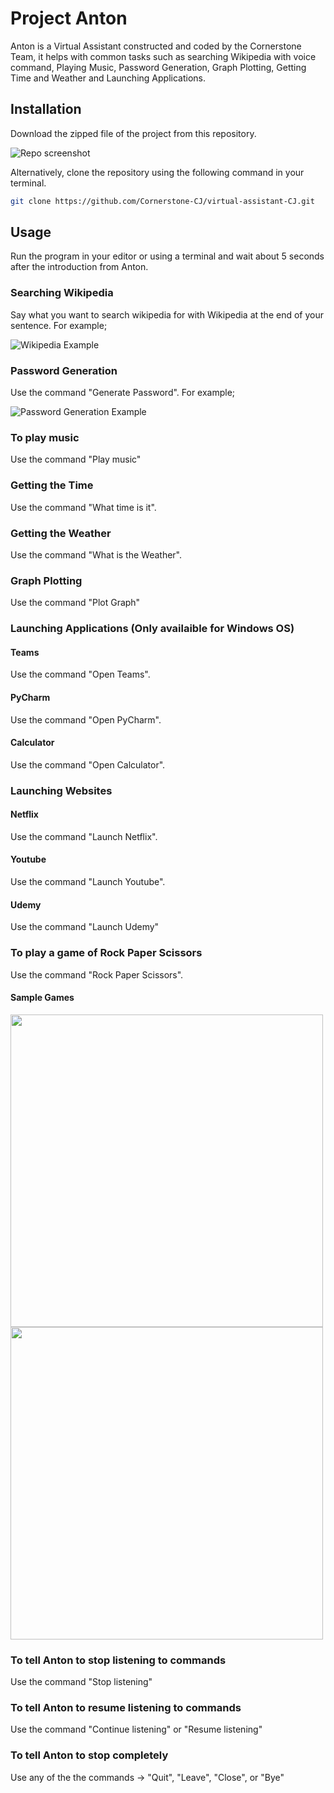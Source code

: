# Project Anton

Anton is a Virtual Assistant constructed and coded by the Cornerstone Team, it helps with common tasks such as searching Wikipedia with voice command, Playing Music, Password Generation, Graph Plotting, Getting Time and Weather and Launching Applications.


## Installation

Download the zipped file of the project from this repository.

![Repo screenshot](images/github-download.png)

Alternatively, clone the repository using the following command in your terminal.

```bash
git clone https://github.com/Cornerstone-CJ/virtual-assistant-CJ.git
```

## Usage

Run the program in your editor or using a terminal and wait about 5 seconds after the introduction from Anton.

### Searching Wikipedia

Say what you want to search wikipedia for with Wikipedia at the end of your sentence. For example;

![Wikipedia Example](images/wikipedia.png)

### Password Generation

Use the command "Generate Password". For example;

![Password Generation Example](images/password.png)

### To play music

Use the command "Play music"

### Getting the Time

Use the command "What time is it".

### Getting the Weather

Use the command "What is the Weather".

### Graph Plotting

Use the command "Plot Graph"

### Launching Applications (Only availaible for Windows OS)

#### Teams

Use the command "Open Teams".

#### PyCharm

Use the command "Open PyCharm".

#### Calculator

Use the command "Open Calculator".

### Launching Websites

#### Netflix

Use the command "Launch Netflix".

#### Youtube

Use the command "Launch Youtube".

#### Udemy

Use the command "Launch Udemy"

### To play a game of Rock Paper Scissors

Use the command "Rock Paper Scissors".

#### Sample Games

<img src="images/rock-paper-scissors1.png" width="500">
<img src="images/rock-paper-scissors2.png" width="500">

### To tell Anton to stop listening to commands

Use the command "Stop listening"

### To tell Anton to resume listening to commands

Use the command "Continue listening" or "Resume listening"

### To tell Anton to stop completely

Use any of the the commands -> "Quit", "Leave", "Close", or "Bye"
